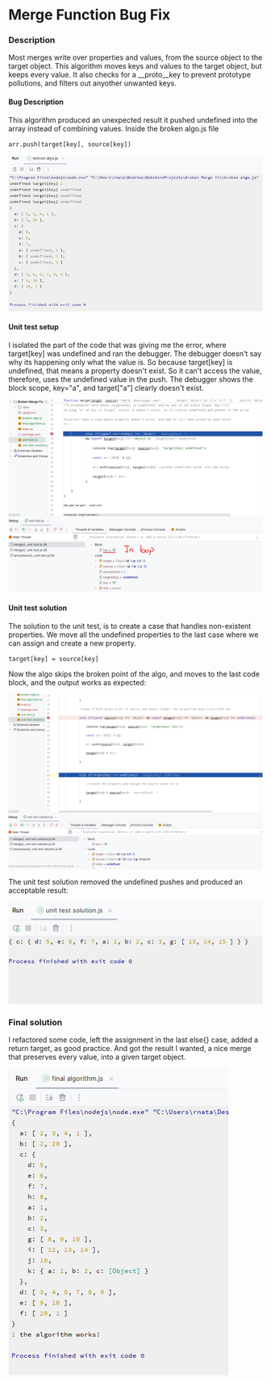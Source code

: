 # Merge Function Bug Fix

### Description
Most merges write over properties and values, from the source object to the target object. This algorithm moves keys and values to the target object, but keeps every value. It also checks for a __proto__key to prevent prototype pollutions, and filters out anyother unwanted keys.

#### Bug Description
This algorithm produced an unexpected result it pushed undefined into the array instead of combining values. Inside the broken algo.js file

```
arr.push(target[key], source[key])

```

![output](images/1.%20unexpected%20output.png)

#### Unit test setup
I isolated the part of the code that was giving me the error, where target[key] was undefined and ran the debugger. The debugger doesn't say why its happening only what the value is. So because target[key] is undefined, that means a property doesn't exist. So it can't access the value, therefore, uses the undefined value in the push. 
The debugger shows the block scope, key="a", and target["a"] clearly doesn't exist. 

![unit test debug](images/2.%20debugger%20on%20unit%20test.png)

#### Unit test solution
The solution to the unit test, is to create a case that handles non-existent properties. We move all the undefined properties to the last case where we can assign and create a new property.

```
target[key] = source[key]

```

Now the algo skips the broken point of the algo, and moves to the last code block, and the output works as expected: 

![unit test solution](images/3.%20debugger%20on%20test%20solution.png)

The unit test solution removed the undefined pushes and produced an acceptable result: 

![](images/4.%20test%20solution%20output.png)

### Final solution
I refactored some code, left the assignment in the last else{} case, added a return target, as good practice. And got the result I wanted, a nice merge that preserves every value, into a given target object.

![final result](images/5.%20final%20algo%20output.png)
